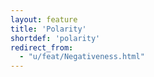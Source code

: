 ```yaml
---
layout: feature
title: 'Polarity'
shortdef: 'polarity'
redirect_from:
  - "u/feat/Negativeness.html"
---
```

<!-- Interlanguage links updated Út zář 29 18:40:58 CEST 2020 -->
